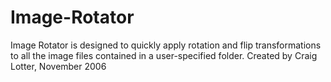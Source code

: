 Image-Rotator
=============

Image Rotator is designed to quickly apply rotation and flip transformations to all the image files contained in a user-specified folder.  Created by Craig Lotter, November 2006
